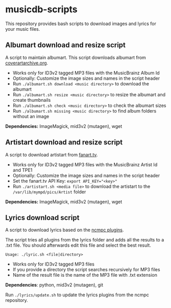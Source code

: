 # musicdb-scripts

This repository provides bash scripts to download images and lyrics for your music files.

## Albumart download and resize script

A script to maintain albumart. This script downloads albumart from [coverartarchive.org](https://coverartarchive.org/). 

- Works only for ID3v2 tagged MP3 files with the MusicBrainz Album Id
- Optionally: Customize the image sizes and names in the script header
- Run `./albumart.sh download <music directory>` to download the albumart
- Run `./albumart.sh resize <music directory>` to resize the albumart and create thumbnails
- Run `./albumart.sh check <music directory>` to check the albumart sizes
- Run `./albumart.sh missing <music directory>` to find album folders without an image

**Dependencies:** ImageMagick, mid3v2 (mutagen), wget

## Artistart download and resize script

A script to download artistart from [fanart.tv](https://fanart.tv/). 

- Works only for ID3v2 tagged MP3 files with the MusicBrainz Artist Id and TPE1
- Optionally: Customize the image sizes and names in the script header
- Set the fanart.tv API Key: `export API_KEY="<key>"`
- Run `./artistart.sh <media file>` to download the artistart to the `/var/lib/mympd/pics/Artist` folder

**Dependencies:** ImageMagick, mid3v2 (mutagen), wget

## Lyrics download script

A script to download lyrics based on the [ncmpc plugins](https://github.com/MusicPlayerDaemon/ncmpc/tree/master/lyrics).

The script tries all plugins from the lyrics folder and adds all the results to a .txt file. You should afterwards edit this file and select the best result.

```
Usage: ./lyric.sh <file|directory>
```

- Works only for ID3v2 tagged MP3 files
- If you provide a directory the script searches recursively for MP3 files
- Name of the result file is the name of the MP3 file with .txt extension

**Dependencies**: python, mid3v2 (mutagen), git

Run `./lyrics/update.sh` to update the lyrics plugins from the ncmpc repository.
